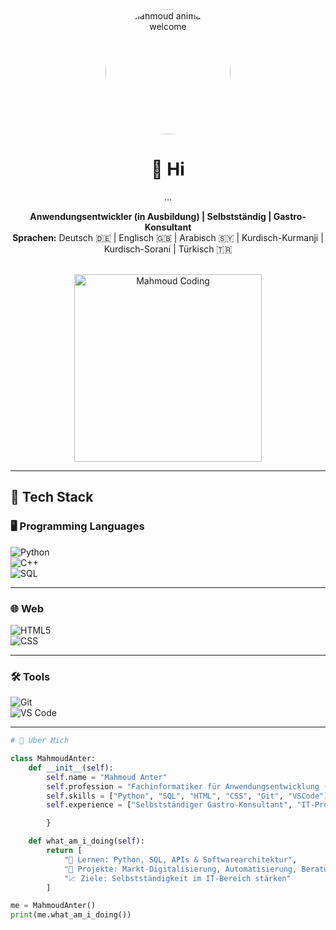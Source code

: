 



<div align="center">

<img src="https://media1.giphy.com/media/78XCFBGOlS6keY1Bil/giphy.gif" width="200" style="border-radius: 50%;" alt="Mahmoud animated welcome" />

# 👋 Hi
...



**Anwendungsentwickler (in Ausbildung) | Selbstständig | Gastro-Konsultant**  
**Sprachen:** Deutsch 🇩🇪 | Englisch 🇬🇧 | Arabisch 🇸🇾 | Kurdisch-Kurmanji | Kurdisch-Sorani | Türkisch 🇹🇷  

<br>

<img src="https://raw.githubusercontent.com/your-username/your-repo/main/images/mahmoud.gif" width="300" alt="Mahmoud Coding"/>

</div>

---

## 🚀 Tech Stack

### 🖥️ Programming Languages  
![Python](https://img.shields.io/badge/Python-3670A0?style=for-the-badge&logo=python&logoColor=ffdd54)  
![C++](https://img.shields.io/badge/C++-00599C?style=for-the-badge&logo=c%2B%2B&logoColor=white)  
![SQL](https://img.shields.io/badge/SQL-07405E?style=for-the-badge&logo=sqlite&logoColor=white)

---

### 🌐 Web  
![HTML5](https://img.shields.io/badge/HTML5-E34F26?style=for-the-badge&logo=html5&logoColor=white)  
![CSS](https://img.shields.io/badge/CSS-1572B6?style=for-the-badge&logo=css&logoColor=white)

---

### 🛠️ Tools  
![Git](https://img.shields.io/badge/Git-F05032?style=for-the-badge&logo=git&logoColor=white)  
![VS Code](https://img.shields.io/badge/VS_Code-0078d7?style=for-the-badge&logo=visual%20studio%20code&logoColor=white)

---

```python
# 🧠 Über Mich

class MahmoudAnter:
    def __init__(self):
        self.name = "Mahmoud Anter"
        self.profession = "Fachinformatiker für Anwendungsentwicklung (in Ausbildung)"
        self.skills = ["Python", "SQL", "HTML", "CSS", "Git", "VSCode"]
        self.experience = ["Selbstständiger Gastro-Konsultant", "IT-Projekte"]

        }

    def what_am_i_doing(self):
        return [
            "🔁 Lernen: Python, SQL, APIs & Softwarearchitektur",
            "🧠 Projekte: Markt-Digitalisierung, Automatisierung, Beratung",
            "📈 Ziele: Selbstständigkeit im IT-Bereich stärken"
        ]

me = MahmoudAnter()
print(me.what_am_i_doing())
